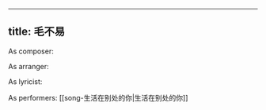 
---
title: 毛不易
---
As composer: 

As arranger: 

As lyricist: 

As performers: [[song-生活在别处的你|生活在别处的你]]

